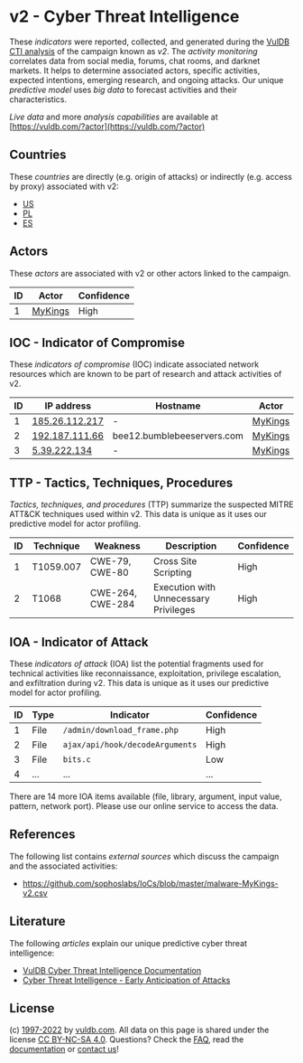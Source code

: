 # v2 - Cyber Threat Intelligence

These _indicators_ were reported, collected, and generated during the [VulDB CTI analysis](https://vuldb.com/?kb.cti) of the campaign known as _v2_. The _activity monitoring_ correlates data from social media, forums, chat rooms, and darknet markets. It helps to determine associated actors, specific activities, expected intentions, emerging research, and ongoing attacks. Our unique _predictive model_ uses _big data_ to forecast activities and their characteristics.

_Live data_ and more _analysis capabilities_ are available at [https://vuldb.com/?actor](https://vuldb.com/?actor)

## Countries

These _countries_ are directly (e.g. origin of attacks) or indirectly (e.g. access by proxy) associated with v2:

* [US](https://vuldb.com/?country.us)
* [PL](https://vuldb.com/?country.pl)
* [ES](https://vuldb.com/?country.es)

## Actors

These _actors_ are associated with v2 or other actors linked to the campaign.

ID | Actor | Confidence
-- | ----- | ----------
1 | [MyKings](https://vuldb.com/?actor.mykings) | High

## IOC - Indicator of Compromise

These _indicators of compromise_ (IOC) indicate associated network resources which are known to be part of research and attack activities of v2.

ID | IP address | Hostname | Actor | Confidence
-- | ---------- | -------- | ----- | ----------
1 | [185.26.112.217](https://vuldb.com/?ip.185.26.112.217) | - | [MyKings](https://vuldb.com/?actor.mykings) | High
2 | [192.187.111.66](https://vuldb.com/?ip.192.187.111.66) | bee12.bumblebeeservers.com | [MyKings](https://vuldb.com/?actor.mykings) | High
3 | [﻿5.39.222.134](https://vuldb.com/?ip.﻿5.39.222.134) | - | [MyKings](https://vuldb.com/?actor.mykings) | High

## TTP - Tactics, Techniques, Procedures

_Tactics, techniques, and procedures_ (TTP) summarize the suspected MITRE ATT&CK techniques used within v2. This data is unique as it uses our predictive model for actor profiling.

ID | Technique | Weakness | Description | Confidence
-- | --------- | -------- | ----------- | ----------
1 | T1059.007 | CWE-79, CWE-80 | Cross Site Scripting | High
2 | T1068 | CWE-264, CWE-284 | Execution with Unnecessary Privileges | High

## IOA - Indicator of Attack

These _indicators of attack_ (IOA) list the potential fragments used for technical activities like reconnaissance, exploitation, privilege escalation, and exfiltration during v2. This data is unique as it uses our predictive model for actor profiling.

ID | Type | Indicator | Confidence
-- | ---- | --------- | ----------
1 | File | `/admin/download_frame.php` | High
2 | File | `ajax/api/hook/decodeArguments` | High
3 | File | `bits.c` | Low
4 | ... | ... | ...

There are 14 more IOA items available (file, library, argument, input value, pattern, network port). Please use our online service to access the data.

## References

The following list contains _external sources_ which discuss the campaign and the associated activities:

* https://github.com/sophoslabs/IoCs/blob/master/malware-MyKings-v2.csv

## Literature

The following _articles_ explain our unique predictive cyber threat intelligence:

* [VulDB Cyber Threat Intelligence Documentation](https://vuldb.com/?kb.cti)
* [Cyber Threat Intelligence - Early Anticipation of Attacks](https://www.scip.ch/en/?labs.20201022)

## License

(c) [1997-2022](https://vuldb.com/?kb.changelog) by [vuldb.com](https://vuldb.com/?kb.about). All data on this page is shared under the license [CC BY-NC-SA 4.0](https://creativecommons.org/licenses/by-nc-sa/4.0/). Questions? Check the [FAQ](https://vuldb.com/?kb.faq), read the [documentation](https://vuldb.com/?kb) or [contact us](https://vuldb.com/?contact)!

